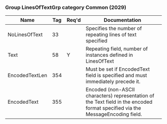 ### Group LinesOfTextGrp category Common (2029)

| Name           | Tag | Req'd | Documentation                                                                                                                  |
|----------------|-----|----------|-------------------------------------------------------------------------------------------------------------------------------|
| NoLinesOfText  | 33  |       | Specifies the number of repeating lines of text specified                                                                      |
| Text           | 58  |   Y   | Repeating field, number of instances defined in LinesOfText                                                                    |
| EncodedTextLen | 354 |       | Must be set if EncodedText field is specified and must immediately precede it.                                                 |
| EncodedText    | 355 |       | Encoded (non-ASCII characters) representation of the Text field in the encoded format specified via the MessageEncoding field. |

